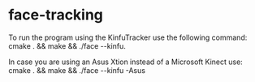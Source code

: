 face-tracking
=============

To run the program using the KinfuTracker use the following command: cmake . && make && ./face --kinfu.

In case you are using an Asus Xtion instead of a Microsoft Kinect use: cmake . && make && ./face --kinfu -Asus

